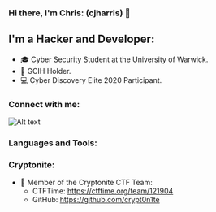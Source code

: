 
### Hi there, I'm Chris: (cjharris) 👋

## I'm a Hacker and Developer:
- 🎓 Cyber Security Student at the University of Warwick.
- 📜 GCIH Holder.
- 💻 Cyber Discovery Elite 2020 Participant.


### Connect with me:

![Alt text]("https://cdn.jsdelivr.net/npm/simple-icons@3.11.0/icons/twitter.svg" "Twitter")


### Languages and Tools:



### Cryptonite:
- 🚩 Member of the Cryptonite CTF Team:
    - CTFTime: https://ctftime.org/team/121904
    - GitHub:  https://github.com/crypt0n1te


[Twitter]: https://www.twitter.com/cjharris2332
[LinkedIn]: https://www.linkedin.com/in/christopher-harris-8921701b5/
[Instagram]: https://www.instagram.com/cjharris.ch
[GitHub]: https://www.github.com/cjharris18
